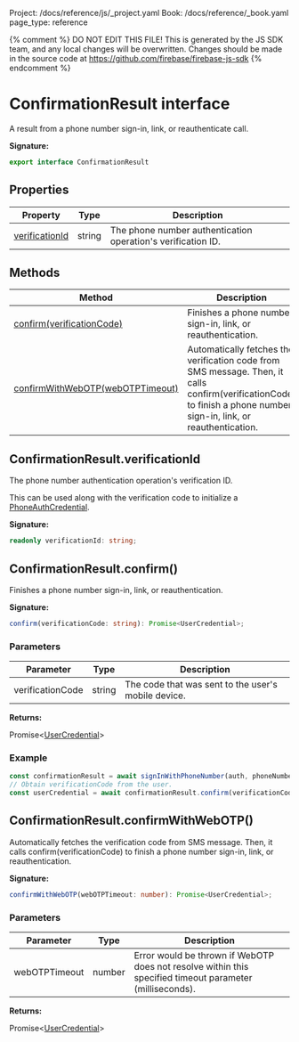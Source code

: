 Project: /docs/reference/js/_project.yaml
Book: /docs/reference/_book.yaml
page_type: reference

{% comment %}
DO NOT EDIT THIS FILE!
This is generated by the JS SDK team, and any local changes will be
overwritten. Changes should be made in the source code at
https://github.com/firebase/firebase-js-sdk
{% endcomment %}

# ConfirmationResult interface
A result from a phone number sign-in, link, or reauthenticate call.

<b>Signature:</b>

```typescript
export interface ConfirmationResult 
```

## Properties

|  Property | Type | Description |
|  --- | --- | --- |
|  [verificationId](./auth.confirmationresult.md#confirmationresultverificationid) | string | The phone number authentication operation's verification ID. |

## Methods

|  Method | Description |
|  --- | --- |
|  [confirm(verificationCode)](./auth.confirmationresult.md#confirmationresultconfirm) | Finishes a phone number sign-in, link, or reauthentication. |
|  [confirmWithWebOTP(webOTPTimeout)](./auth.confirmationresult.md#confirmationresultconfirmwithwebotp) | Automatically fetches the verification code from SMS message. Then, it calls confirm(verificationCode) to finish a phone number sign-in, link, or reauthentication. |

## ConfirmationResult.verificationId

The phone number authentication operation's verification ID.

This can be used along with the verification code to initialize a [PhoneAuthCredential](./auth.phoneauthcredential.md#phoneauthcredential_class)<!-- -->.

<b>Signature:</b>

```typescript
readonly verificationId: string;
```

## ConfirmationResult.confirm()

Finishes a phone number sign-in, link, or reauthentication.

<b>Signature:</b>

```typescript
confirm(verificationCode: string): Promise<UserCredential>;
```

### Parameters

|  Parameter | Type | Description |
|  --- | --- | --- |
|  verificationCode | string | The code that was sent to the user's mobile device. |

<b>Returns:</b>

Promise&lt;[UserCredential](./auth.usercredential.md#usercredential_interface)<!-- -->&gt;

### Example


```javascript
const confirmationResult = await signInWithPhoneNumber(auth, phoneNumber, applicationVerifier);
// Obtain verificationCode from the user.
const userCredential = await confirmationResult.confirm(verificationCode);

```

## ConfirmationResult.confirmWithWebOTP()

Automatically fetches the verification code from SMS message. Then, it calls confirm(verificationCode) to finish a phone number sign-in, link, or reauthentication.

<b>Signature:</b>

```typescript
confirmWithWebOTP(webOTPTimeout: number): Promise<UserCredential>;
```

### Parameters

|  Parameter | Type | Description |
|  --- | --- | --- |
|  webOTPTimeout | number | Error would be thrown if WebOTP does not resolve within this specified timeout parameter (milliseconds). |

<b>Returns:</b>

Promise&lt;[UserCredential](./auth.usercredential.md#usercredential_interface)<!-- -->&gt;

